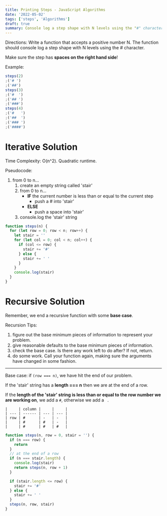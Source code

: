 ```yaml
---
title: Printing Steps - JavaScript Algorithms
date: '2022-05-02'
tags: ['steps', 'Algorithms']
draft: true
summary: Console log a step shape with N levels using the "#" character.
---
```


Directions: Write a function that accepts a positive number N. The function should console log a step shape with N levels using the # character.

Make sure the step has **spaces on the right hand side**!

Example:

```js
steps(2)
;('# ')
;('##')
steps(3)
;('#  ')
;('## ')
;('###')
steps(4)
;('#   ')
;('##  ')
;('### ')
;('####')
```

# Iterative Solution

Time Complexity: O(n^2). Quadratic runtime.

Pseudocode:

1. from 0 to n...
   1. create an empty string called 'stair'
   2. from 0 to n...
      - **IF** the current number is less than or equal to the current step
        - push a # into 'stair'
      - **ELSE**
        - push a space into 'stair'
   3. console.log the 'stair' string

```js
function steps(n) {
  for (let row = 0; row < n; row++) {
    let stair = ''
    for (let col = 0; col < n; col++) {
      if (col <= row) {
        stair += '#'
      } else {
        stair += ' '
      }
    }
    console.log(stair)
  }
}
```

# Recursive Solution

Remember, we end a recursive function with some **base case**.

Recursion Tips:

1. figure out the base minimum pieces of information to represent your problem.
2. give reasonable defaults to the base minimum pieces of information.
3. check the base case. Is there any work left to do after? If not, return.
4. do some work. Call your function again, making sure the arguments have changed in some fashion.

---

Base case: if `(row === n)`, we have hit the end of our problem.

If the 'stair' string has a **length === n** then we are at the end of a row.

If the **length of the 'stair' string is less than or equal to the row number we are working on**, we add a `#`, otherwise we add a ` `.

```
|     | column |     |     |
| --- | ------ | --- | --- |
| row | #      | -   | -   |
|     | #      | #   | -   |
|     | #      | #   | #   |
```

```js
function steps(n, row = 0, stair = '') {
  if (n === row) {
    return
  }
  // at the end of a row
  if (n === stair.length) {
    console.log(stair)
    return steps(n, row + 1)
  }

  if (stair.length <= row) {
    stair += '#'
  } else {
    stair += ' '
  }
  steps(n, row, stair)
}
```

